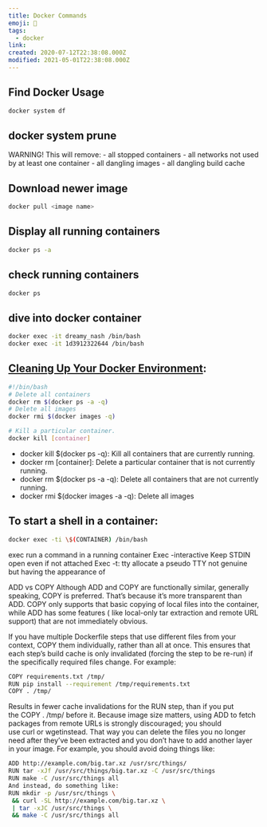 ```yaml
---
title: Docker Commands
emoji: 🐳
tags:
  - docker
link:
created: 2020-07-12T22:38:08.000Z
modified: 2021-05-01T22:38:08.000Z
---
```


## Find Docker Usage

```sh
docker system df
```

## docker system prune

WARNING! This will remove: - all stopped containers - all networks not used by at least one container - all dangling images - all dangling build cache

## Download newer image

```sh
docker pull <image name>
```

## Display all running containers

```sh
docker ps -a
```

## check running containers

```sh
docker ps
```

## dive into docker container

```sh
docker exec -it dreamy_nash /bin/bash
docker exec -it 1d3912322644 /bin/bash
```

## [Cleaning Up Your Docker Environment](https://www.digitalocean.com/community/tutorials/how-to-remove-docker-images-containers-and-volumes#removing-containers):

```sh
#!/bin/bash
# Delete all containers
docker rm $(docker ps -a -q)
# Delete all images
docker rmi $(docker images -q)

# Kill a particular container.
docker kill [container]
```

- docker kill \$(docker ps -q): Kill all containers that are currently running.
- docker rm [container]: Delete a particular container that is not currently running.
- docker rm \$(docker ps -a -q): Delete all containers that are not currently running.
- docker rmi \$(docker images -a -q): Delete all images

## To start a shell in a container:

```sh
docker exec -ti \$(CONTAINER) /bin/bash
```

exec run a command in a running container
Exec -interactive Keep STDIN open even if not attached
Exec -t: tty allocate a pseudo TTY not genuine but having the appearance of

ADD vs COPY
Although ADD and COPY are functionally similar, generally speaking, COPY is preferred. That’s because it’s more transparent than ADD. COPY only supports that basic copying of local files into the container, while ADD has some features ( like local-only tar extraction and remote URL support) that are not immediately obvious.

If you have multiple Dockerfile steps that use different files from your context, COPY them individually, rather than all at once. This ensures that each step’s build cache is only invalidated (forcing the step to be re-run) if the specifically required files change.
For example:

```sh
COPY requirements.txt /tmp/
RUN pip install --requirement /tmp/requirements.txt
COPY . /tmp/
```

Results in fewer cache invalidations for the RUN step, than if you put the COPY . /tmp/ before it.
Because image size matters, using ADD to fetch packages from remote URLs is strongly discouraged; you should use curl or wgetinstead. That way you can delete the files you no longer need after they’ve been extracted and you don’t have to add another layer in your image. For example, you should avoid doing things like:

```sh
ADD http://example.com/big.tar.xz /usr/src/things/
RUN tar -xJf /usr/src/things/big.tar.xz -C /usr/src/things
RUN make -C /usr/src/things all
And instead, do something like:
RUN mkdir -p /usr/src/things \
 && curl -SL http://example.com/big.tar.xz \
 | tar -xJC /usr/src/things \
 && make -C /usr/src/things all
```
